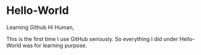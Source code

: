 # Hello-World
Learning Github
Hi Human,

This is the first time I use GitHub seriously. So everything I did under Hello-World was for learning purpose.
